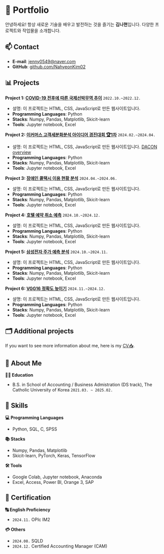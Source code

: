 # 📌 Portfolio

안녕하세요! 항상 새로운 기술을 배우고 발전하는 것을 즐기는 **김나현**입니다.
다양한 프로젝트와 작업물을 소개합니다.

## 📫 Contact
- **E-mail**: [jenny0549@naver.com](mailto:jenny0549@naver.com)
- **GitHub**: [github.com/NahyeonKim02](https://github.com/NahyeonKim02)


## 📊 Projects

**Project 1: [COVID-19 전후에 따른 국제선박무역 추이](https://github.com/NahyeonKim02/Hotel-Reservation-Cancellation-Prediction)** ```2022.10.~2022.12.```
- 설명: 이 프로젝트는 HTML, CSS, JavaScript로 만든 웹사이트입니다.
- **Programming Languages**: Python
- **Stacks**: Numpy, Pandas, Matplotlib, Skicit-learn
- **Tools**: Jupyter notebook, Excel

**Project 2: [이커머스 고객세분화분석 아이디어 경진대회 🏆1차](https://dacon.io/competitions/official/236222/codeshare/9796)** ```2024.02.~2024.04.``` 
- 설명: 이 프로젝트는 HTML, CSS, JavaScript로 만든 웹사이트입니다. [DACON overview](https://dacon.io/competitions/official/236222/overview/description)
- **Programming Languages**: Python
- **Stacks**: Numpy, Pandas, Matplotlib, Skicit-learn
- **Tools**: Jupyter notebook, Excel

**Project 3: [장애인 콜택시 이용 현황 분석](https://github.com/NahyeonKim02/Hotel-Reservation-Cancellation-Prediction)** ```2024.04.~2024.06.```
- 설명: 이 프로젝트는 HTML, CSS, JavaScript로 만든 웹사이트입니다.
- **Programming Languages**: Python
- **Stacks**: Numpy, Pandas, Matplotlib, Skicit-learn
- **Tools**: Jupyter notebook, Excel

**Project 4: [호텔 예약 취소 예측](https://github.com/NahyeonKim02/Hotel-Reservation-Cancellation-Prediction)** ```2024.10.~2024.12.```
- 설명: 이 프로젝트는 HTML, CSS, JavaScript로 만든 웹사이트입니다.
- **Programming Languages**: Python
- **Stacks**: Numpy, Pandas, Matplotlib, Skicit-learn
- **Tools**: Jupyter notebook, Excel

**Project 5: [삼성전자 주가 예측 분석](https://github.com/NahyeonKim02/Hotel-Reservation-Cancellation-Prediction)** ```2024.10.~2024.11.```
- 설명: 이 프로젝트는 HTML, CSS, JavaScript로 만든 웹사이트입니다.
- **Programming Languages**: Python
- **Stacks**: Numpy, Pandas, Matplotlib, Skicit-learn
- **Tools**: Jupyter notebook, Excel

**Project 6: [VGG16 정확도 높이기](https://github.com/NahyeonKim02/Hotel-Reservation-Cancellation-Prediction)** ```2024.11.~2024.12.```
- 설명: 이 프로젝트는 HTML, CSS, JavaScript로 만든 웹사이트입니다.
- **Programming Languages**: Python
- **Stacks**: Numpy, Pandas, Matplotlib, Skicit-learn
- **Tools**: Jupyter notebook, Excel


## 🗂️ Additional projects
If you want to see more information about me, here is my [CV📥](https://github.com/NahyeonKim02/Hotel-Reservation-Cancellation-Prediction).


## 🔭 About Me

**🧑‍🎓 Education**
- B.S. in School of Accounting / Business Admistration (DS track), The Catholic University of Korea ```2021.03. ~ 2025.02.``` 


## 🎨 Skills
**💻 Programming Languages**
- Python, SQL, C, SPSS

**📚 Stacks**
- Numpy, Pandas, Matplotlib
- Skicit-learn, PyTorch, Keras, TensorFlow

**🛠️ Tools**
- Google Colab, Jupyter notebook, Anaconda
- Excel, Access, Power BI, Orange 3, SAP


## 🪪 Certification
**🔠 English Proficiency**
- ```2024.11.```  OPIc IM2

**💳 Others**
- ```2024.08.```  SQLD
- ```2024.12.```  Certified Accounting Manager (CAM)

